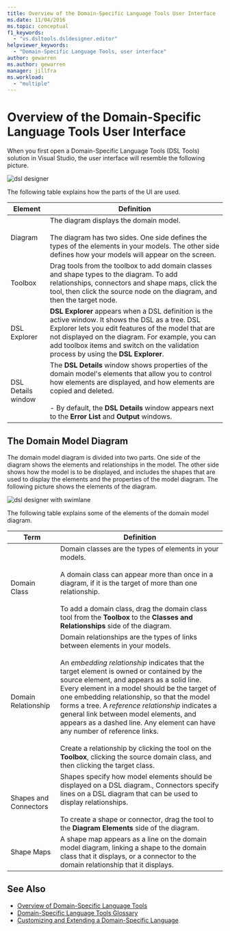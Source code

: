 ```yaml
---
title: Overview of the Domain-Specific Language Tools User Interface
ms.date: 11/04/2016
ms.topic: conceptual
f1_keywords:
  - "vs.dsltools.dsldesigner.editor"
helpviewer_keywords:
  - "Domain-Specific Language Tools, user interface"
author: gewarren
ms.author: gewarren
manager: jillfra
ms.workload:
  - "multiple"
---
```

# Overview of the Domain-Specific Language Tools User Interface
When you first open a Domain-Specific Language Tools (DSL Tools) solution in Visual Studio, the user interface will resemble the following picture.

 ![dsl designer](../modeling/media/dsl_designer.png)

 The following table explains how the parts of the UI are used.

|**Element**|**Definition**|
|-|-|
|Diagram|The diagram displays the domain model.<br /><br /> The diagram has two sides. One side defines the types of the elements in your models. The other side defines how your models will appear on the screen.|
|Toolbox|Drag tools from the toolbox to add domain classes and shape types to the diagram. To add relationships, connectors and shape maps, click the tool, then click the source node on the diagram, and then the target node.|
|DSL Explorer|**DSL Explorer** appears when a DSL definition is the active window. It shows the DSL as a tree. DSL Explorer lets you edit features of the model that are not displayed on the diagram. For example, you can add toolbox items and switch on the validation process by using the **DSL Explorer**.|
|DSL Details window|The **DSL Details** window shows properties of the domain model's elements that allow you to control how elements are displayed, and how elements are copied and deleted.<br /><br /> -   By default, the **DSL Details** window appears next to the **Error List** and **Output** windows.|

## The Domain Model Diagram
 The domain model diagram is divided into two parts. One side of the diagram shows the elements and relationships in the model. The other side shows how the model is to be displayed, and includes the shapes that are used to display the elements and the properties of the model diagram. The following picture shows the elements of the diagram.

 ![dsl designer with swimlane](../modeling/media/dsl_desinger.png)

 The following table explains some of the elements of the domain model diagram.

|**Term**|**Definition**|
|-|-|
|Domain Class|Domain classes are the types of elements in your models.<br /><br /> A domain class can appear more than once in a diagram, if it is the target of more than one relationship.<br /><br /> To add a domain class, drag the domain class tool from the **Toolbox** to the **Classes and Relationships** side of the diagram.|
|Domain Relationship|Domain relationships are the types of links between elements in your models.<br /><br /> An *embedding relationship* indicates that the target element is owned or contained by the source element, and appears as a solid line. Every element in a model should be the target of one embedding relationship, so that the model forms a tree. A *reference relationship* indicates a general link between model elements, and appears as a dashed line. Any element can have any number of reference links.<br /><br /> Create a relationship by clicking the tool on the **Toolbox**, clicking the source domain class, and then clicking the target class.|
|Shapes and Connectors|Shapes specify how model elements should be displayed on a DSL diagram., Connectors specify lines on a DSL diagram that can be used to display relationships.<br /><br /> To create a shape or connector, drag the tool to the **Diagram Elements** side of the diagram.|
|Shape Maps|A shape map appears as a line on the domain model diagram, linking a shape to the domain class that it displays, or a connector to the domain relationship that it displays.|

## See Also

- [Overview of Domain-Specific Language Tools](../modeling/overview-of-domain-specific-language-tools.md)
- [Domain-Specific Language Tools Glossary](https://msdn.microsoft.com/ca5e84cb-a315-465c-be24-76aa3df276aa)
- [Customizing and Extending a Domain-Specific Language](../modeling/customizing-and-extending-a-domain-specific-language.md)